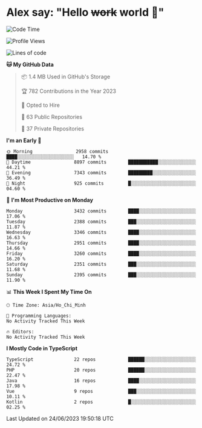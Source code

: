 # Alex say: "Hello ~~work~~ world 🐾"

<!--START_SECTION:waka-->
![Code Time](http://img.shields.io/badge/Code%20Time-839%20hrs%205%20mins-blue)

![Profile Views](http://img.shields.io/badge/Profile%20Views-0-blue)

![Lines of code](https://img.shields.io/badge/From%20Hello%20World%20I%27ve%20Written-41.0%20million%20lines%20of%20code-blue)

**🐱 My GitHub Data** 

> 📦 1.4 MB Used in GitHub's Storage 
 > 
> 🏆 782 Contributions in the Year 2023
 > 
> 💼 Opted to Hire
 > 
> 📜 63 Public Repositories 
 > 
> 🔑 37 Private Repositories 
 > 
**I'm an Early 🐤** 

```text
🌞 Morning                2958 commits        ████░░░░░░░░░░░░░░░░░░░░░   14.70 % 
🌆 Daytime                8897 commits        ███████████░░░░░░░░░░░░░░   44.21 % 
🌃 Evening                7343 commits        █████████░░░░░░░░░░░░░░░░   36.49 % 
🌙 Night                  925 commits         █░░░░░░░░░░░░░░░░░░░░░░░░   04.60 % 
```
📅 **I'm Most Productive on Monday** 

```text
Monday                   3432 commits        ████░░░░░░░░░░░░░░░░░░░░░   17.06 % 
Tuesday                  2388 commits        ███░░░░░░░░░░░░░░░░░░░░░░   11.87 % 
Wednesday                3346 commits        ████░░░░░░░░░░░░░░░░░░░░░   16.63 % 
Thursday                 2951 commits        ████░░░░░░░░░░░░░░░░░░░░░   14.66 % 
Friday                   3260 commits        ████░░░░░░░░░░░░░░░░░░░░░   16.20 % 
Saturday                 2351 commits        ███░░░░░░░░░░░░░░░░░░░░░░   11.68 % 
Sunday                   2395 commits        ███░░░░░░░░░░░░░░░░░░░░░░   11.90 % 
```


📊 **This Week I Spent My Time On** 

```text
🕑︎ Time Zone: Asia/Ho_Chi_Minh

💬 Programming Languages: 
No Activity Tracked This Week

🔥 Editors: 
No Activity Tracked This Week
```

**I Mostly Code in TypeScript** 

```text
TypeScript               22 repos            ██████░░░░░░░░░░░░░░░░░░░   24.72 % 
PHP                      20 repos            ██████░░░░░░░░░░░░░░░░░░░   22.47 % 
Java                     16 repos            ████░░░░░░░░░░░░░░░░░░░░░   17.98 % 
Vue                      9 repos             ███░░░░░░░░░░░░░░░░░░░░░░   10.11 % 
Kotlin                   2 repos             █░░░░░░░░░░░░░░░░░░░░░░░░   02.25 % 
```




 Last Updated on 24/06/2023 19:50:18 UTC
<!--END_SECTION:waka-->
